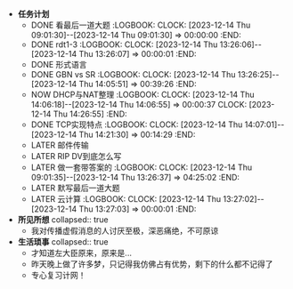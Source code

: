 - **任务计划**
	- DONE 看最后一道大题
	  :LOGBOOK:
	  CLOCK: [2023-12-14 Thu 09:01:30]--[2023-12-14 Thu 09:01:30] =>  00:00:00
	  :END:
	- DONE rdt1-3
	  :LOGBOOK:
	  CLOCK: [2023-12-14 Thu 13:26:06]--[2023-12-14 Thu 13:26:07] =>  00:00:01
	  :END:
	- DONE 形式语言
	- DONE GBN vs SR
	  :LOGBOOK:
	  CLOCK: [2023-12-14 Thu 13:26:25]--[2023-12-14 Thu 14:05:51] =>  00:39:26
	  :END:
	- NOW DHCP与NAT整理
	  :LOGBOOK:
	  CLOCK: [2023-12-14 Thu 14:06:18]--[2023-12-14 Thu 14:06:55] =>  00:00:37
	  CLOCK: [2023-12-14 Thu 14:26:55]
	  :END:
	- DONE TCP实现特点
	  :LOGBOOK:
	  CLOCK: [2023-12-14 Thu 14:07:01]--[2023-12-14 Thu 14:21:30] =>  00:14:29
	  :END:
	- LATER 邮件传输
	- LATER RIP DV到底怎么写
	- LATER 做一套带答案的
	  :LOGBOOK:
	  CLOCK: [2023-12-14 Thu 09:01:35]--[2023-12-14 Thu 13:26:37] =>  04:25:02
	  :END:
	- LATER 默写最后一道大题
	- LATER 云计算
	  :LOGBOOK:
	  CLOCK: [2023-12-14 Thu 13:27:02]--[2023-12-14 Thu 13:27:03] =>  00:00:01
	  :END:
- **所见所想**
  collapsed:: true
	- 我对传播虚假消息的人讨厌至极，深恶痛绝，不可原谅
- **生活琐事**
  collapsed:: true
	- 才知道左大臣原来，原来是...
	- 昨天晚上做了许多梦，只记得我仿佛占有优势，剩下的什么都不记得了
	- 专心复习计网！